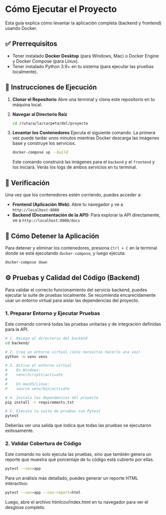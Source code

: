 # Cómo Ejecutar el Proyecto

Esta guía explica cómo levantar la aplicación completa (backend y frontend) usando Docker.

## ✅ Prerrequisitos

* Tener instalado **Docker Desktop** (para Windows, Mac) o Docker Engine y Docker Compose (para Linux).
* Tener instalado Python 3.9+ en tu sistema (para ejecutar las pruebas localmente).

## 🚀 Instrucciones de Ejecución

1.  **Clonar el Repositorio**
    Abre una terminal y clona este repositorio en tu máquina local.

2.  **Navegar al Directorio Raíz**
    ```bash
    cd /ruta/a/la/carpeta/del/proyecto
    ```

3.  **Levantar los Contenedores**
    Ejecuta el siguiente comando. La primera vez puede tardar unos minutos mientras Docker descarga las imágenes base y construye los servicios.
    ```bash
    docker-compose up --build
    ```
    Este comando construirá las imágenes para el `backend` y el `frontend` y los iniciará. Verás los logs de ambos servicios en tu terminal.

## 🧪 Verificación

Una vez que los contenedores estén corriendo, puedes acceder a:

* **Frontend (Aplicación Web):** Abre tu navegador y ve a `http://localhost:8080`
* **Backend (Documentación de la API):** Para explorar la API directamente, ve a `http://localhost:8000/docs`

## 🛑 Cómo Detener la Aplicación

Para detener y eliminar los contenedores, presiona `Ctrl + C` en la terminal donde se está ejecutando `docker-compose`, y luego ejecuta:
```bash
docker-compose down
```

## ⚙️ Pruebas y Calidad del Código (Backend)

Para validar el correcto funcionamiento del servicio backend, puedes ejecutar la suite de pruebas localmente. Se recomienda encarecidamente usar un entorno virtual para aislar las dependencias del proyecto.

### 1. Preparar Entorno y Ejecutar Pruebas

Este comando correrá todas las pruebas unitarias y de integración definidas para la API.

```bash
# 1. Navega al directorio del backend
cd backend/

# 2. Crea un entorno virtual (solo necesitas hacerlo una vez)
python -m venv venv

# 3. Activa el entorno virtual
#    En Windows:
#    venv\Scripts\activate
#
#    En macOS/Linux:
#    source venv/bin/activate

# 4. Instala las dependencias del proyecto
pip install -r requirements.txt

# 5. Ejecuta la suite de pruebas con Pytest
pytest
```

Deberías ver una salida que indica que todas las pruebas se ejecutaron exitosamente.

### 2. Validar Cobertura de Código

Este comando no solo ejecuta las pruebas, sino que también genera un reporte que muestra qué porcentaje de tu código está cubierto por ellas.
```bash
pytest --cov=app
```

Para un análisis más detallado, puedes generar un reporte HTML interactivo:
```bash
pytest --cov=app --cov-report=html
```

Luego, abre el archivo htmlcov/index.html en tu navegador para ver el desglose completo.